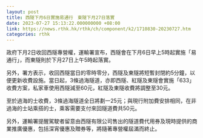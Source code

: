 ```yaml
---
layout: post
title: 西隧下月6日實施易通行　東隧下月27日落實
date: 2023-07-27 15:13:22.000000000 +08:00
link: https://news.rthk.hk/rthk/ch/component/k2/1710830-20230727.htm
categories: rthk
---
```


政府下月2日收回西隧專營權，運輸署宣布，西隧會在下月6日早上5時起實施「易通行」，而東隧則於下月27日上午5時起落實。

另外，署方表示，收回西隧當日的零時零分，西隧及東隧將短暫封閉約5分鐘，以便更新收費設施。當日起，3條過海隧道，亦即西隧、紅隧及東隧會實施「633」收費方案，私家車使用西隧減至60元，紅隧及東隧收費將調整至30元。

至於過海的士收費，3條過海隧道全日將劃一25元；與現行附加費安排相同，在非過海的士站乘搭的士，乘客需要支付來回隧道費共50元。

另外，運輸署提醒駕駛者留意由西隧有限公司售出的隧道費代用券及現時提供的商業推廣優惠，包括深宵優惠及贈券等，將隨著專營權屆滿而終止。
